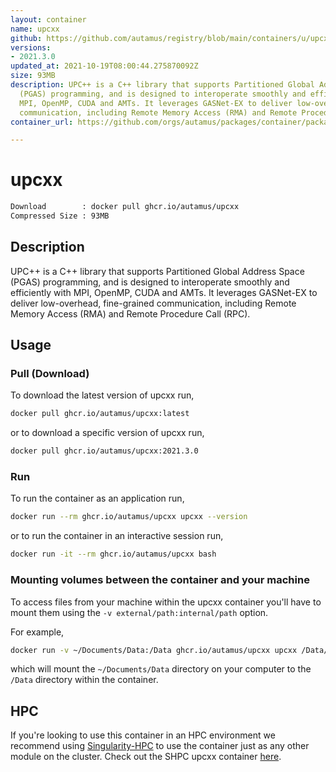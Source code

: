 ```yaml
---
layout: container
name: upcxx
github: https://github.com/autamus/registry/blob/main/containers/u/upcxx/spack.yaml
versions:
- 2021.3.0
updated_at: 2021-10-19T08:00:44.275870092Z
size: 93MB
description: UPC++ is a C++ library that supports Partitioned Global Address Space
  (PGAS) programming, and is designed to interoperate smoothly and efficiently with
  MPI, OpenMP, CUDA and AMTs. It leverages GASNet-EX to deliver low-overhead, fine-grained
  communication, including Remote Memory Access (RMA) and Remote Procedure Call (RPC).
container_url: https://github.com/orgs/autamus/packages/container/package/upcxx

---
```

# upcxx
```bash 
Download        : docker pull ghcr.io/autamus/upcxx
Compressed Size : 93MB
```

## Description
UPC++ is a C++ library that supports Partitioned Global Address Space (PGAS) programming, and is designed to interoperate smoothly and efficiently with MPI, OpenMP, CUDA and AMTs. It leverages GASNet-EX to deliver low-overhead, fine-grained communication, including Remote Memory Access (RMA) and Remote Procedure Call (RPC).

## Usage
### Pull (Download)
To download the latest version of upcxx run,

```bash
docker pull ghcr.io/autamus/upcxx:latest
```

or to download a specific version of upcxx run,

```bash
docker pull ghcr.io/autamus/upcxx:2021.3.0
```
### Run
To run the container as an application run,
```bash
docker run --rm ghcr.io/autamus/upcxx upcxx --version
```

or to run the container in an interactive session run,
```bash
docker run -it --rm ghcr.io/autamus/upcxx bash
```

### Mounting volumes between the container and your machine
To access files from your machine within the upcxx container you'll have to mount them using the `-v external/path:internal/path` option.

For example,
```bash
docker run -v ~/Documents/Data:/Data ghcr.io/autamus/upcxx upcxx /Data/myData.csv
```
which will mount the `~/Documents/Data` directory on your computer to the `/Data` directory within the container.

## HPC
If you're looking to use this container in an HPC environment we recommend using [Singularity-HPC](https://singularity-hpc.readthedocs.io) to use the container just as any other module on the cluster. Check out the SHPC upcxx container [here](https://singularityhub.github.io/singularity-hpc/r/ghcr.io-autamus-upcxx/).